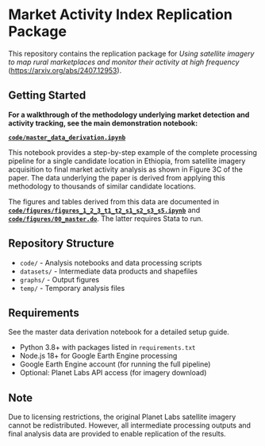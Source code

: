# Market Activity Index Replication Package

This repository contains the replication package for *Using satellite imagery to map rural marketplaces
and monitor their activity at high frequency* (https://arxiv.org/abs/2407.12953).

## Getting Started

**For a walkthrough of the methodology underlying market detection and activity tracking, see the main demonstration notebook:**

**[`code/master_data_derivation.ipynb`](code/master_data_derivation.ipynb)**

This notebook provides a step-by-step example of the complete processing pipeline for a single candidate location in Ethiopia, from satellite imagery acquisition to final market activity analysis as shown in Figure 3C of the paper. The data underlying the paper is derived from applying this methodology to thousands of similar candidate locations. 

The figures and tables derived from this data are documented in **[`code/figures/figures_1_2_3_t1_t2_s1_s2_s3_s5.ipynb`](code/figures/figures_1_2_3_t1_t2_s1_s2_s3_s5.ipynb)** and **[`code/figures/00_master.do`](code/figures/00_master.do)**. The latter requires Stata to run. 

## Repository Structure

- `code/` - Analysis notebooks and data processing scripts
- `datasets/` - Intermediate data products and shapefiles  
- `graphs/` - Output figures
- `temp/` - Temporary analysis files

## Requirements
See the master data derivation notebook for a detailed setup guide.

- Python 3.8+ with packages listed in `requirements.txt`
- Node.js 18+ for Google Earth Engine processing
- Google Earth Engine account (for running the full pipeline)
- Optional: Planet Labs API access (for imagery download)

## Note

Due to licensing restrictions, the original Planet Labs satellite imagery cannot be redistributed. However, all intermediate processing outputs and final analysis data are provided to enable replication of the results.
